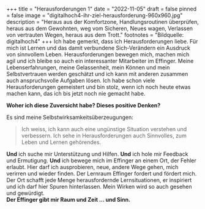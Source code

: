+++
title = "Herausforderungen 1"
date = "2022-11-05"
draft = false
pinned = false
image = "digitalhoch4-ihr-ziel-herausforderung-960x960.jpg"
description = "Heraus aus der Komfortzone, Handlungsroutinen überprüfen, heraus aus dem Gewohnten, weg vom Sicheren, Neues wagen, Verlassen von vertrauten Wegen, heraus aus dem Trott."
footnotes = "Bildquelle: digitalhoch4"
+++
Ich habe gemerkt, dass ich Herausforderungen liebe. Für mich ist Lernen und das damit verbundene Sich-Verändern ein Ausdruck von sinnvollem Leben. Herausforderungen bewegen mich, machen mich agil und ich bleibe so auch ein interessanter Mitarbeiter im Effinger. 
Meine Lebenserfahrungen, meine Gelassenheit, mein Können und mein Selbstvertrauen werden geschätzt und ich kann mit anderen zusammen auch anspruchsvolle Aufgaben lösen. Ich habe schon viele Herausforderungen gemeistert und bin stolz, wenn ich noch heute etwas machen kann, das ich bis jetzt noch nie gemacht habe. 

**Woher ich diese Zuversicht habe? Dieses positive Denken?**

Es sind meine Selbstwirksamkeitsüberzeugungen: 

> Ich weiss, ich kann auch eine ungünstige Situation verstehen und verbessern. Ich sehe in Herausforderungen auch Sinnvolles, zum Leben und Lernen gehörendes. 

**Und** ich suche mir Unterstützung und Hilfen.
**Und** ich hole mir Feedback und Ermutigung.
**Und** ich bewege mich im Effinger an einem Ort, der Fehler erlaubt. Hier darf ich ausprobieren, neue, andere Wege gehen, mich verirren und wieder finden. 
Der Lernraum Effinger fordert und fördert mich. Der Ort schafft jede Menge herausfordernde Lernsituationen, er inspiriert und ich darf hier Spuren hinterlassen. Mein Wirken wird so auch gesehen und gewürdigt.\
**Der Effinger gibt mir Raum und Zeit ... und Sinn.**